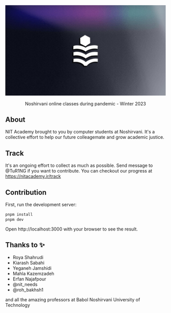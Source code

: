 <div align="center">
  <a href="https://github.com/always-maap/NIT-Academy">
    <img src="https://raw.githubusercontent.com/always-maap/NIT-Academy/master/public/og.jpg" alt="nit logo" />
  </a>

  <p>Noshirvani online classes during pandemic - Winter 2023</p>
</div>

## About

NIT Academy brought to you by computer students at Noshirvani. It's a collective effort to help our future colleagemate and grow academic justice.

## Track

It's an ongoing effort to collect as much as possible.
Send message to @TuR1NG if you want to contribute. You can checkout our progress at https://nitacademy.ir/track

## Contribution

First, run the development server:

```
pnpm install
pnpm dev
```

Open http://localhost:3000 with your browser to see the result.

## Thanks to ✨

- Roya Shahrudi
- Kiarash Sabahi
- Yeganeh Jamshidi
- Mahla Kazemzadeh
- Erfan Najafpour
- @nit_needs
- @roh_bakhsh1

and all the amazing professors at Babol Noshirvani University of Technology
